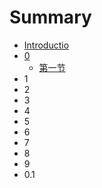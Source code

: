 # Summary

* [Introductio](README.md)
* [0](0.md)
  * [第一节](0/01.md)
* 1
* 2
* 3
* 4
* 5
* 6
* 7
* 8
* 9
* 0.1

